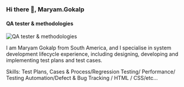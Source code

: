 ### Hi there 👋, Maryam.Gokalp
#### QA tester & methodologies
![QA tester & methodologies](https://lh3.googleusercontent.com/nhJT3VIM1DYNHeljxl_NHX-nuxLAT0bG0Gp8Ji3mrISuv-ffQAkScqpvuQs1mXEb6Yr_BzNY0kLNjSzJ9beu-Nmv-tjVOzFiYEkudnOthipPdiXHDRr_8_UJOTDk_nhThiuGqk0TfLZ1DB0yJaKgstYwfOm9p-ogk8g9se7Z3zMP4bzyV_JpaXcBklH-eixD42JB6ENtIWmGGAYbdPdDaZ-bDSFBn7P7jgfbGUJoemnQQ4tYZPJ2Gzxx9rcUuouVtob81tb3cOBiG0DZZMHqjG-AQS__tjzs3BiSOKvubR3VstBzGN0I5sG4c1qsQaeIxGSJO9boURM4--l5MR8rXeDcxYZQwN-M4qdpk90-9yhLKbwdqFHqTujomk1aRrClsk-CgjVQ1I2qJm_I5zonWjkZLHSh2YB38hCrte09EaJyftbu8ZAIO7zMj3DzPBbDJXs0bHzW9hSNGYXdr1WdZ3w2IosoN-ROSwBzSoEe6--eNL2sCdwRdcTJbXlPzM7_VQPjKKQM6KUvue4Jp5OG0M95nNjC916aZvKpx2hJBJIDnwfmoW_XnhQ0Ucq_b_n2tLOcS4eE8SPGjZT5-ylJvIaZYb3OR5JZ2YC5vcuSnNaY4gcqmMpvTaUKof2pieTeRmAK6TZLxN7TZ3r2D-spNgPD2p28P9ML5uvkD4o0OU_KAafv817sC0Qm5C1APE-axkfZ85hy6jxP30UdXnlHHY-aTbLvcOA9STAgEsjKJYhn0f8OgrM2yRdQKu_9=w975-h880-no?authuser=0)

I am Maryam Gokalp from South America, and I specialise in system development lifecycle experience, including designing, developing and implementing test plans and test cases.

Skills: Test Plans, Cases & Process/Regression Testing/ Performance/ Testing Automation/Defect & Bug Tracking / HTML / CSS/etc...






